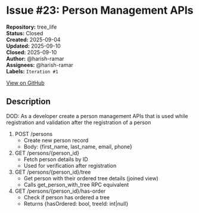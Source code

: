 # Issue #23: Person Management APIs

**Repository:** tree_life  
**Status:** Closed  
**Created:** 2025-09-04  
**Updated:** 2025-09-10  
**Closed:** 2025-09-10  
**Author:** @harish-ramar  
**Assignees:** @harish-ramar  
**Labels:** `Iteration #1`  

[View on GitHub](https://github.com/Simtestlab/tree_life/issues/23)

## Description

DOD: As a developer create a person management APIs that is used while registration and validation after the registration of a person

1. POST /persons
    * Create new person record
    * Body: {first_name, last_name, email, phone}
2. GET /persons/{person_id}
    * Fetch person details by ID
    * Used for verification after registration
3. GET /persons/{person_id}/tree
    * Get person with their ordered tree details (joined view)
    * Calls get_person_with_tree RPC equivalent
4. GET /persons/{person_id}/has-order
    * Check if person has ordered a tree
    * Returns {hasOrdered: bool, treeId: int|null}